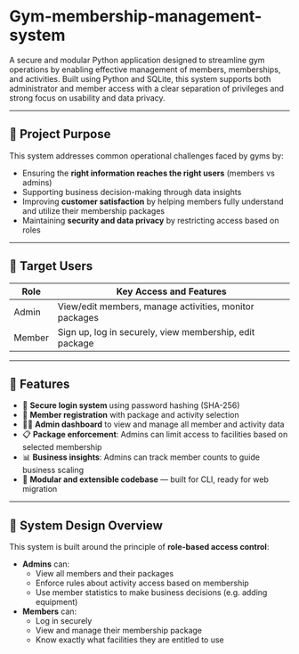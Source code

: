 # Gym-membership-management-system

A secure and modular Python application designed to streamline gym operations by enabling effective management of members, memberships, and activities. Built using Python and SQLite, this system supports both administrator and member access with a clear separation of privileges and strong focus on usability and data privacy.

---

## 🎯 Project Purpose

This system addresses common operational challenges faced by gyms by:

- Ensuring the **right information reaches the right users** (members vs admins)
- Supporting business decision-making through data insights
- Improving **customer satisfaction** by helping members fully understand and utilize their membership packages
- Maintaining **security and data privacy** by restricting access based on roles

---

## 👥 Target Users

| Role      | Key Access and Features                                  |
|-----------|-----------------------------------------------------------|
| Admin     | View/edit members, manage activities, monitor packages    |
| Member    | Sign up, log in securely, view membership, edit package   |

---

## 🧩 Features

- 🔐 **Secure login system** using password hashing (SHA-256)
- 🧾 **Member registration** with package and activity selection
- 🧑‍💼 **Admin dashboard** to view and manage all member and activity data
- 📋 **Package enforcement**: Admins can limit access to facilities based on selected membership
- 📊 **Business insights**: Admins can track member counts to guide business scaling
- 🧱 **Modular and extensible codebase** — built for CLI, ready for web migration

---

## 🧱 System Design Overview

This system is built around the principle of **role-based access control**:

- **Admins** can:
  - View all members and their packages
  - Enforce rules about activity access based on membership
  - Use member statistics to make business decisions (e.g. adding equipment)
- **Members** can:
  - Log in securely
  - View and manage their membership package
  - Know exactly what facilities they are entitled to use
